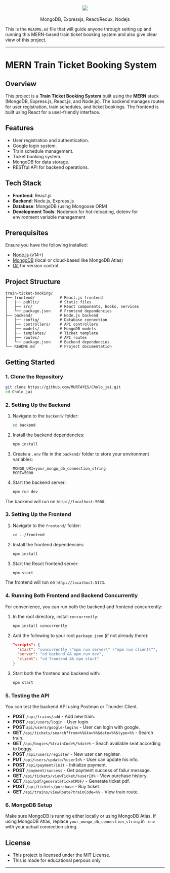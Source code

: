 <h1 align="center">
 <img src="https://github.com/MURTAYES/Cholo_jai/blob/main/frontend/public/logo.png">
</h1>
<p align="center">
MongoDB, Expressjs, React/Redux, Nodejs
</p>



This is the `README.md` file that will guide anyone through setting up and running this MERN-based train ticket booking system and also give clear view of this project.

---

# MERN Train Ticket Booking System

## Overview
This project is a **Train Ticket Booking System** built using the **MERN** stack (MongoDB, Express.js, React.js, and Node.js). The backend manages routes for user registration, train schedules, and ticket bookings. The frontend is built using React for a user-friendly interface.

## Features
- User registration and authentication.
- Google login system.
- Train schedule management.
- Ticket booking system.
- MongoDB for data storage.
- RESTful API for backend operations.

## Tech Stack
- **Frontend**: React.js
- **Backend**: Node.js, Express.js
- **Database**: MongoDB (using Mongoose ORM)
- **Development Tools**: Nodemon for hot-reloading, dotenv for environment variable management

## Prerequisites
Ensure you have the following installed:
- [Node.js](https://nodejs.org/) (v14+)
- [MongoDB](https://www.mongodb.com/) (local or cloud-based like MongoDB Atlas)
- [Git](https://git-scm.com/) for version control

## Project Structure
```
train-ticket-booking/
├── frontend/           # React.js frontend
│   ├── public/         # Static files
│   ├── src/            # React components, hooks, services
│   └── package.json    # Frontend dependencies
├── backend/            # Node.js backend
│   ├── config/         # Database connection
│   ├── controllers/    # API controllers
│   ├── models/         # MongoDB models
│   ├── templates/      # Ticket template
│   ├── routes/         # API routes
│   └── package.json    # Backend dependencies
└── README.md           # Project documentation
```

## Getting Started

### 1. Clone the Repository
```bash
git clone https://github.com/MURTAYES/Cholo_jai.git
cd Cholo_jai
```

### 2. Setting Up the Backend

1. Navigate to the `backend/` folder:
   ```bash
   cd backend
   ```

2. Install the backend dependencies:
   ```bash
   npm install
   ```

3. Create a `.env` file in the `backend/` folder to store your environment variables:
   ```
   MONGO_URI=your_mongo_db_connection_string
   PORT=5000
   ```

4. Start the backend server:
   ```bash
   npm run dev
   ```

The backend will run on `http://localhost:5000`.

### 3. Setting Up the Frontend

1. Navigate to the `frontend/` folder:
   ```bash
   cd ../frontend
   ```

2. Install the frontend dependencies:
   ```bash
   npm install
   ```

3. Start the React frontend server:
   ```bash
   npm start
   ```

The frontend will run on `http://localhost:5173`.

### 4. Running Both Frontend and Backend Concurrently

For convenience, you can run both the backend and frontend concurrently:

1. In the root directory, install `concurrently`:
   ```bash
   npm install concurrently
   ```

2. Add the following to your root `package.json` (if not already there):
   ```json
   "scripts": {
     "start": "concurrently \"npm run server\" \"npm run client\"",
     "server": "cd backend && npm run dev",
     "client": "cd frontend && npm start"
   }
   ```

3. Start both the frontend and backend with:
   ```bash
   npm start
   ```

### 5. Testing the API
You can test the backend API using Postman or Thunder Client.

- **POST** `/api/trains/add` - Add new train.
- **POST** `/api/users/login` - User login.
- **POST** `api/users/google-logins` - User can login with google.
- **GET** `/api/tickets/search?from=%%&to=%%&date=%%&type=%%` - Search train.
- **GET** `/api/bogies/%trainCode%/%date%` - Seach available seat according to boggy.
- **POST** `/api/users/register` - New user can register.
- **PUT** `/api/users/update/%userId%` - User can update his info.
- **POST** `/api/payment/init` - Initialize payment.
- **POST** `/payment/success` - Get payment success of failur message.
- **GET** `/api/tickets/viewTicket/%userId%` - View purchase history.
- **GET** `/api/pdf/generateTicketPDF/` - Generate ticket pdf.
- **POST** `/api/tickets/purchase` - Buy ticket.
- **GET** `/api/trains/viewRoute?trainCode=%%` - View train route.

### 6. MongoDB Setup
Make sure MongoDB is running either locally or using MongoDB Atlas. If using MongoDB Atlas, replace `your_mongo_db_connection_string` in `.env` with your actual connection string.

## License
- This project is licensed under the MIT License.
- This is made for educational perpous only

---

